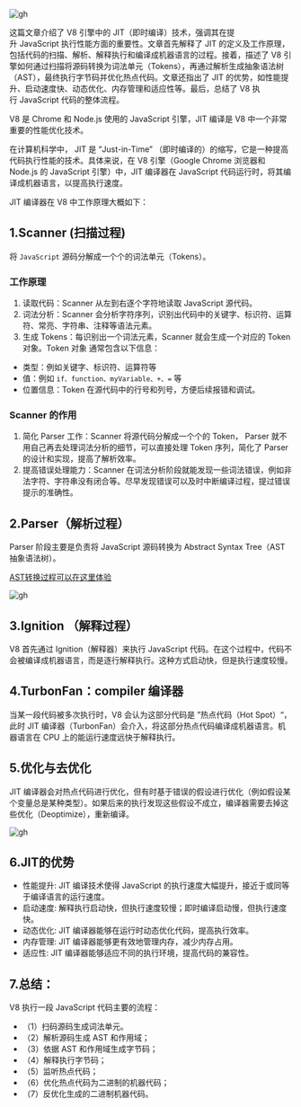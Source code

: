 
![gh](https://cdn.jsdelivr.net/gh/Dean-chen-c/obsidian@main/main/images/17301711770001diyff.png)

这篇文章介绍了 V8 引擎中的 JIT（即时编译）技术，强调其在提升 JavaScript 执行性能方面的重要性。文章首先解释了 JIT 的定义及工作原理，包括代码的扫描、解析、解释执行和编译成机器语言的过程。接着，描述了 V8 引擎如何通过扫描将源码转换为词法单元（Tokens），再通过解析生成抽象语法树（AST），最终执行字节码并优化热点代码。文章还指出了 JIT 的优势，如性能提升、启动速度快、动态优化、内存管理和适应性等。最后，总结了 V8 执行 JavaScript 代码的整体流程。


V8 是 Chrome 和 Node.js 使用的 JavaScript 引擎，JIT 编译是 V8 中一个非常重要的性能优化技术。

在计算机科学中， JIT 是 “Just-in-Time” （即时编译的）的缩写，它是一种提高代码执行性能的技术。具体来说，在 V8 引擎（Google Chrome 浏览器和 Node.js 的 JavaScript 引擎）中，JIT 编译器在 JavaScript 代码运行时，将其编译成机器语言，以提高执行速度。

JIT 编译器在 V8 中工作原理大概如下：

## 1.Scanner (扫描过程)

将 `JavaScript` 源码分解成一个个的词法单元（Tokens）。

### 工作原理

1. 读取代码：Scanner 从左到右逐个字符地读取 JavaScript 源代码。
2. 词法分析：Scanner 会分析字符序列，识别出代码中的关键字、标识符、运算符、常亮、字符串、注释等语法元素。
3. 生成 Tokens：每识别出一个词法元素，Scanner 就会生成一个对应的 Token 对象。Token 对象 通常包含以下信息：

- 类型：例如关键字、标识符、运算符等
- 值：例如 `if、function、myVariable、+、=` 等
- 位置信息：Token 在源代码中的行号和列号，方便后续报错和调试。

### Scanner 的作用

1. 简化 Parser 工作：Scanner 将源代码分解成一个个的 Token， Parser 就不用自己再去处理词法分析的细节，可以直接处理 Token 序列，简化了 Parser 的设计和实现，提高了解析效率。
2. 提高错误处理能力：Scanner 在词法分析阶段就能发现一些词法错误，例如非法字符、字符串没有闭合等。尽早发现错误可以及时中断编译过程，提过错误提示的准确性。

## 2.Parser（解析过程）

Parser 阶段主要是负责将 JavaScript 源码转换为 Abstract Syntax Tree（AST 抽象语法树）。

[AST转换过程可以在这里体验](https://esprima.org/demo/parse.html#)

![gh](https://cdn.jsdelivr.net/gh/Dean-chen-c/obsidian@main/main/images/17301717040001frw6x.png)
## 3.Ignition （解释过程）

V8 首先通过 Ignition（解释器）来执行 JavaScript 代码。在这个过程中，代码不会被编译成机器语言，而是逐行解释执行。这种方式启动快，但是执行速度较慢。

## 4.TurbonFan：compiler 编译器

当某一段代码被多次执行时，V8 会认为这部分代码是 ”热点代码（Hot Spot）“，此时 JIT 编译器（TurbonFan）会介入，将这部分热点代码编译成机器语言。机器语言在 CPU 上的能运行速度远快于解释执行。

## 5.优化与去优化

JIT 编译器会对热点代码进行优化，但有时基于错误的假设进行优化（例如假设某个变量总是某种类型）。如果后来的执行发现这些假设不成立，编译器需要去掉这些优化（Deoptimize），重新编译。


![gh](https://cdn.jsdelivr.net/gh/Dean-chen-c/obsidian@main/main/images/173017178200051tv9b.png)
## 6.JIT的优势

- 性能提升: JIT 编译技术使得 JavaScript 的执行速度大幅提升，接近于或同等于编译语言的运行速度。
- 启动速度: 解释执行启动快，但执行速度较慢；即时编译启动慢，但执行速度快。
- 动态优化: JIT 编译器能够在运行时动态优化代码，提高执行效率。
- 内存管理: JIT 编译器能够更有效地管理内存，减少内存占用。
- 适应性: JIT 编译器能够适应不同的执行环境，提高代码的兼容性。

## 7.总结：

V8 执行一段 JavaScript 代码主要的流程：

- （1）扫码源码生成词法单元。
- （2）解析源码生成 AST 和作用域；
- （3）依据 AST 和作用域生成字节码；
- （4）解释执行字节码；
- （5）监听热点代码；
- （6）优化热点代码为二进制的机器代码；
- （7）反优化生成的二进制机器代码。